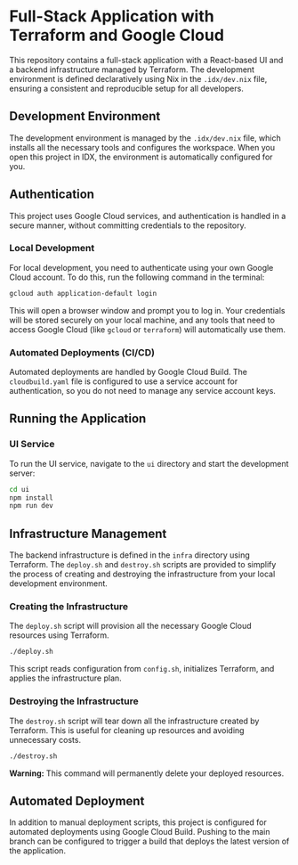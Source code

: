# Full-Stack Application with Terraform and Google Cloud

This repository contains a full-stack application with a React-based UI and a backend infrastructure managed by Terraform. The development environment is defined declaratively using Nix in the `.idx/dev.nix` file, ensuring a consistent and reproducible setup for all developers.

## Development Environment

The development environment is managed by the `.idx/dev.nix` file, which installs all the necessary tools and configures the workspace. When you open this project in IDX, the environment is automatically configured for you.

## Authentication

This project uses Google Cloud services, and authentication is handled in a secure manner, without committing credentials to the repository.

### Local Development

For local development, you need to authenticate using your own Google Cloud account. To do this, run the following command in the terminal:

```bash
gcloud auth application-default login
```

This will open a browser window and prompt you to log in. Your credentials will be stored securely on your local machine, and any tools that need to access Google Cloud (like `gcloud` or `terraform`) will automatically use them.

### Automated Deployments (CI/CD)

Automated deployments are handled by Google Cloud Build. The `cloudbuild.yaml` file is configured to use a service account for authentication, so you do not need to manage any service account keys.

## Running the Application

### UI Service

To run the UI service, navigate to the `ui` directory and start the development server:

```bash
cd ui
npm install
npm run dev
```

## Infrastructure Management

The backend infrastructure is defined in the `infra` directory using Terraform. The `deploy.sh` and `destroy.sh` scripts are provided to simplify the process of creating and destroying the infrastructure from your local development environment.

### Creating the Infrastructure

The `deploy.sh` script will provision all the necessary Google Cloud resources using Terraform.

```bash
./deploy.sh
```

This script reads configuration from `config.sh`, initializes Terraform, and applies the infrastructure plan.

### Destroying the Infrastructure

The `destroy.sh` script will tear down all the infrastructure created by Terraform. This is useful for cleaning up resources and avoiding unnecessary costs.

```bash
./destroy.sh
```

**Warning:** This command will permanently delete your deployed resources.

## Automated Deployment

In addition to manual deployment scripts, this project is configured for automated deployments using Google Cloud Build. Pushing to the main branch can be configured to trigger a build that deploys the latest version of the application.
